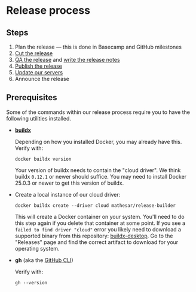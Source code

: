 # Release process

## Steps

1. Plan the release — this is done in Basecamp and GitHub milestones
1. [Cut the release](./cutting.md)
1. [QA the release](./qa.md) and [write the release notes](./notes.md)
1. [Publish the release](./publication.md)
1. [Update our servers](../engineering/how-tos/server-update-process.md)
1. Announce the release

## Prerequisites

Some of the commands within our release process require you to have the following utilities installed.

- **[buildx](http://github.com/docker/buildx)**

    Depending on how you installed Docker, you may already have this. Verify with:

    ```
    docker buildx version
    ```

    Your version of buildx needs to contain the "cloud driver". We think buildx `0.12.1` or newer should suffice. You may need to install Docker 25.0.3 or newer to get this version of buildx.

- Create a local instance of our cloud driver:

    ```
    docker buildx create --driver cloud mathesar/release-builder
    ```

    This will create a Docker container on your system. You'll need to do this step again if you delete that container at some point. If you see a `failed to find driver "cloud"` error you likely need to download a supported binary from this repository: [buildx-desktop](https://github.com/docker/buildx-desktop). Go to the "Releases" page and find the correct artifact to download for your operating system. 


- **gh** (aka the [GitHub CLI](https://cli.github.com/))

    Verify with:

    ```
    gh --version
    ```

